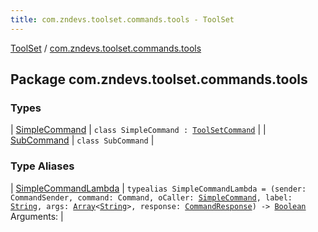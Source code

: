 ```yaml
---
title: com.zndevs.toolset.commands.tools - ToolSet
---
```


[ToolSet](../index.html) / [com.zndevs.toolset.commands.tools](./index.html)

## Package com.zndevs.toolset.commands.tools

### Types

| [SimpleCommand](-simple-command/index.html) | `class SimpleCommand : `[`ToolSetCommand`](../com.zndevs.toolset/-tool-set-command/index.html) |
| [SubCommand](-sub-command/index.html) | `class SubCommand` |

### Type Aliases

| [SimpleCommandLambda](-simple-command-lambda.html) | `typealias SimpleCommandLambda = (sender: CommandSender, command: Command, oCaller: `[`SimpleCommand`](-simple-command/index.html)`, label: `[`String`](https://kotlinlang.org/api/latest/jvm/stdlib/kotlin/-string/index.html)`, args: `[`Array`](https://kotlinlang.org/api/latest/jvm/stdlib/kotlin/-array/index.html)`<`[`String`](https://kotlinlang.org/api/latest/jvm/stdlib/kotlin/-string/index.html)`>, response: `[`CommandResponse`](../com.zndevs.toolset.tools/-command-response/index.html)`) -> `[`Boolean`](https://kotlinlang.org/api/latest/jvm/stdlib/kotlin/-boolean/index.html)<br>Arguments: |

